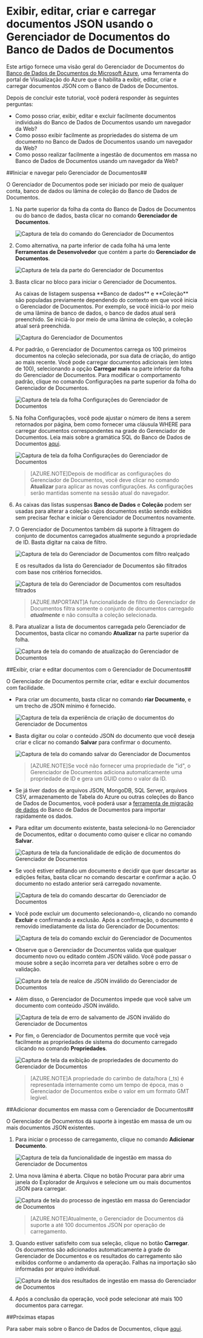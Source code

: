 <properties
	pageTitle="Exibir, editar, criar e carregar documentos JSON usando o Gerenciador de Documentos do Banco de Dados de Documentos | Azure"
	description="Saiba mais sobre o Gerenciador de Documentos do Banco de Dados de Documentos, uma ferramenta do Portal de Visualização do Azure para exibir, editar, criar e carregar documentos JSON com o Banco de Dados de Documentos."
	services="documentdb"
	authors="stephbaron"
	manager="johnmac"
	editor="monicar"
	documentationCenter=""/>

<tags
	ms.service="documentdb"
	ms.workload="data-services"
	ms.tgt_pltfrm="na"
	ms.devlang="na"
	ms.topic="get-started-article" 
	ms.date="06/10/2015"
	ms.author="stbaro"/>

# Exibir, editar, criar e carregar documentos JSON usando o Gerenciador de Documentos do Banco de Dados de Documentos #

Este artigo fornece uma visão geral do Gerenciador de Documentos do [Banco de Dados de Documentos do Microsoft Azure](http://azure.microsoft.com/services/documentdb/), uma ferramenta do portal de Visualização do Azure que o habilita a exibir, editar, criar e carregar documentos JSON com o Banco de Dados de Documentos.

Depois de concluir este tutorial, você poderá responder às seguintes perguntas:

-	Como posso criar, exibir, editar e excluir facilmente documentos individuais do Banco de Dados de Documentos usando um navegador da Web?
-	Como posso exibir facilmente as propriedades do sistema de um documento no Banco de Dados de Documentos usando um navegador da Web?
-	Como posso realizar facilmente a ingestão de documentos em massa no Banco de Dados de Documentos usando um navegador da Web?

##<a id="Launch"></a>Iniciar e navegar pelo Gerenciador de Documentos##

O Gerenciador de Documentos pode ser iniciado por meio de qualquer conta, banco de dados ou lâmina de coleção do Banco de Dados de Documentos.

1. Na parte superior da folha da conta do Banco de Dados de Documentos ou do banco de dados, basta clicar no comando **Gerenciador de Documentos**.

	![Captura de tela do comando do Gerenciador de Documentos](./media/documentdb-view-JSON-document-explorer/documentexplorercommand.png)
 
2. Como alternativa, na parte inferior de cada folha há uma lente **Ferramentas de Desenvolvedor** que contém a parte do **Gerenciador de Documentos**.

	![Captura de tela da parte do Gerenciador de Documentos](./media/documentdb-view-JSON-document-explorer/documentexplorerpart.png)

2. Basta clicar no bloco para iniciar o Gerenciador de Documentos.

	<p>As caixas de listagem suspensa **Banco de dados** e **Coleção** são populadas previamente dependendo do contexto em que você inicia o Gerenciador de Documentos. Por exemplo, se você iniciá-lo por meio de uma lâmina de banco de dados, o banco de dados atual será preenchido. Se iniciá-lo por meio de uma lâmina de coleção, a coleção atual será preenchida.

	![Captura do Gerenciador de Documentos](./media/documentdb-view-JSON-document-explorer/documentexplorerinitial.png)

3. Por padrão, o Gerenciador de Documentos carrega os 100 primeiros documentos na coleção selecionada, por sua data de criação, do antigo ao mais recente. Você pode carregar documentos adicionais (em lotes de 100), selecionando a opção **Carregar mais** na parte inferior da folha do Gerenciador de Documentos. Para modificar o comportamento padrão, clique no comando Configurações na parte superior da folha do Gerenciador de Documentos.

	![Captura de tela da folha Configurações do Gerenciador de Documentos](./media/documentdb-view-JSON-document-explorer/documentexplorersettings.png)


4. Na folha Configurações, você pode ajustar o número de itens a serem retornados por página, bem como fornecer uma cláusula WHERE para carregar documentos correspondentes na grade do Gerenciador de Documentos. Leia mais sobre a gramática SQL do Banco de Dados de Documentos [aqui](documentdb-sql-query.md).

	![Captura de tela da folha Configurações do Gerenciador de Documentos](./media/documentdb-view-JSON-document-explorer/documentexplorersettings2.png)

	> [AZURE.NOTE]Depois de modificar as configurações do Gerenciador de Documentos, você deve clicar no comando **Atualizar** para aplicar as novas configurações. As configurações serão mantidas somente na sessão atual do navegador.
	
5. As caixas das listas suspensas **Banco de Dados** e **Coleção** podem ser usadas para alterar a coleção cujos documentos estão sendo exibidos sem precisar fechar e iniciar o Gerenciador de Documentos novamente.

5. O Gerenciador de Documentos também dá suporte à filtragem do conjunto de documentos carregados atualmente segundo a propriedade de ID. Basta digitar na caixa de filtro.

	![Captura de tela do Gerenciador de Documentos com filtro realçado](./media/documentdb-view-JSON-document-explorer/documentexplorerfilter.png)

	E os resultados da lista do Gerenciador de Documentos são filtrados com base nos critérios fornecidos.

	![Captura de tela do Gerenciador de Documentos com resultados filtrados](./media/documentdb-view-JSON-document-explorer/documentexplorerfilterresults.png)


	> [AZURE.IMPORTANT]A funcionalidade de filtro do Gerenciador de Documentos filtra somente o conjunto de documentos carregado ***atualmente*** e não consulta a coleção selecionada.

6. Para atualizar a lista de documentos carregada pelo Gerenciador de Documentos, basta clicar no comando **Atualizar** na parte superior da folha.

	![Captura de tela do comando de atualização do Gerenciador de Documentos](./media/documentdb-view-JSON-document-explorer/documentexplorerrefresh.png)


##<a id="Create"></a>Exibir, criar e editar documentos com o Gerenciador de Documentos##

O Gerenciador de Documentos permite criar, editar e excluir documentos com facilidade.

- Para criar um documento, basta clicar no comando **riar Documento**, e um trecho de JSON mínimo é fornecido.

	![Captura de tela da experiência de criação de documentos do Gerenciador de Documentos](./media/documentdb-view-JSON-document-explorer/createdocument.png)

- Basta digitar ou colar o conteúdo JSON do documento que você deseja criar e clicar no comando **Salvar** para confirmar o documento.

	![Captura de tela do comando salvar do Gerenciador de Documentos](./media/documentdb-view-JSON-document-explorer/savedocument1.png)

	> [AZURE.NOTE]Se você não fornecer uma propriedade de "id", o Gerenciador de Documentos adiciona automaticamente uma propriedade de ID e gera um GUID como o valor da ID.

- Se já tiver dados de arquivos JSON, MongoDB, SQL Server, arquivos CSV, armazenamento de Tabela do Azure ou outras coleções do Banco de Dados de Documentos, você poderá usar a [ferramenta de migração de dados](documentdb-import-data.md) do Banco de Dados de Documentos para importar rapidamente os dados.

- Para editar um documento existente, basta selecioná-lo no Gerenciador de Documentos, editar o documento como quiser e clicar no comando **Salvar**.

	![Captura de tela da funcionalidade de edição de documentos do Gerenciador de Documentos](./media/documentdb-view-JSON-document-explorer/editdocument.png)

- Se você estiver editando um documento e decidir que quer descartar as edições feitas, basta clicar no comando descartar e confirmar a ação. O documento no estado anterior será carregado novamente.

	![Captura de tela do comando descartar do Gerenciador de Documentos](./media/documentdb-view-JSON-document-explorer/discardedit.png)

- Você pode excluir um documento selecionando-o, clicando no comando **Excluir** e confirmando a exclusão. Após a confirmação, o documento é removido imediatamente da lista do Gerenciador de Documentos:

	![Captura de tela do comando excluir do Gerenciador de Documentos](./media/documentdb-view-JSON-document-explorer/deletedocument.png)

- Observe que o Gerenciador de Documentos valida que qualquer documento novo ou editado contém JSON válido. Você pode passar o mouse sobre a seção incorreta para ver detalhes sobre o erro de validação.

	![Captura de tela de realce de JSON inválido do Gerenciador de Documentos](./media/documentdb-view-JSON-document-explorer/invalidjson1.png)

- Além disso, o Gerenciador de Documentos impede que você salve um documento com conteúdo JSON inválido.

	![Captura de tela de erro de salvamento de JSON inválido do Gerenciador de Documentos](./media/documentdb-view-JSON-document-explorer/invalidjson2.png)

- Por fim, o Gerenciador de Documentos permite que você veja facilmente as propriedades de sistema do documento carregado clicando no comando **Propriedades**.

	![Captura de tela da exibição de propriedades de documento do Gerenciador de Documentos](./media/documentdb-view-JSON-document-explorer/documentproperties.png)

	> [AZURE.NOTE]A propriedade do carimbo de data/hora (_ts) é representada internamente como um tempo de época, mas o Gerenciador de Documentos exibe o valor em um formato GMT legível.

##<a id="BulkAdd"></a>Adicionar documentos em massa com o Gerenciador de Documentos##

O Gerenciador de Documentos dá suporte à ingestão em massa de um ou mais documentos JSON existentes.

1. Para iniciar o processo de carregamento, clique no comando **Adicionar Documento**.

	![Captura de tela da funcionalidade de ingestão em massa do Gerenciador de Documentos](./media/documentdb-view-JSON-document-explorer/adddocument1.png)

2. Uma nova lâmina é aberta. Clique no botão Procurar para abrir uma janela do Explorador de Arquivos e selecione um ou mais documentos JSON para carregar.

	![Captura de tela do processo de ingestão em massa do Gerenciador de Documentos](./media/documentdb-view-JSON-document-explorer/adddocument2.png)

	> [AZURE.NOTE]Atualmente, o Gerenciador de Documentos dá suporte a até 100 documentos JSON por operação de carregamento.

3. Quando estiver satisfeito com sua seleção, clique no botão **Carregar**. Os documentos são adicionados automaticamente à grade do Gerenciador de Documentos e os resultados do carregamento são exibidos conforme o andamento da operação. Falhas na importação são informadas por arquivo individual.

	![Captura de tela dos resultados de ingestão em massa do Gerenciador de Documentos](./media/documentdb-view-JSON-document-explorer/adddocument3.png)

4. Após a conclusão da operação, você pode selecionar até mais 100 documentos para carregar.

##<a name="NextSteps"></a>Próximas etapas

Para saber mais sobre o Banco de Dados de Documentos, clique [aqui](http://azure.com/docdb).
 

<!---HONumber=July15_HO1-->